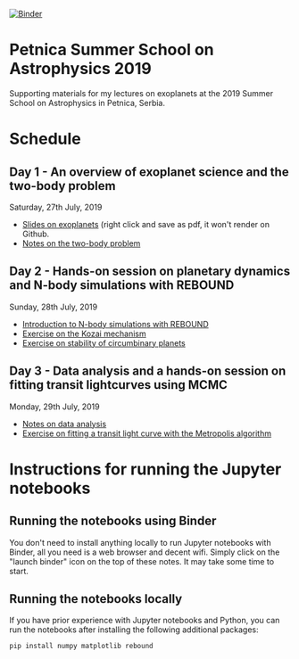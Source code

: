 [![Binder](https://mybinder.org/badge_logo.svg)](https://mybinder.org/v2/gh/fbartolic/petnica_summer_school_2019/solutions)

# Petnica Summer School on Astrophysics 2019
Supporting materials for my lectures on exoplanets at the 2019 Summer School on Astrophysics in Petnica, Serbia.

# Schedule
## Day 1 - An overview of exoplanet science  and the two-body problem
Saturday, 27th July, 2019
- [Slides on exoplanets](https://github.com/fbartolic/petnica_summer_school_2019/blob/master/day_1/slides.pdf) (right click and save as pdf, it won't render on Github.
- [Notes on the two-body problem](https://dynalist.io/d/ZXJTHF0rVkomeP0grFY5uqPK)

## Day 2 - Hands-on session on planetary dynamics and N-body simulations with REBOUND 
Sunday, 28th July, 2019
- [Introduction to N-body simulations with REBOUND](https://github.com/fbartolic/petnica_summer_school_2019/blob/solutions/day_2/intro_to_rebound.ipynb)
- [Exercise on the Kozai mechanism](https://github.com/fbartolic/petnica_summer_school_2019/blob/solutions/day_2/kozai_oscillations.ipynb)
- [Exercise on stability of circumbinary planets](https://github.com/fbartolic/petnica_summer_school_2019/blob/solutions/day_2/circumbinary_planets.ipynb)

## Day 3 - Data analysis and a hands-on session on fitting transit lightcurves using MCMC
Monday, 29th July, 2019
- [Notes on data analysis](https://dynalist.io/d/AFgXJclmrqBjmvk1lvUsTy2v)
- [Exercise on fitting a transit light curve with the Metropolis algorithm]()

# Instructions for running the Jupyter notebooks
## Running the notebooks using Binder
You don't need to install anything locally to run Jupyter notebooks with Binder, all 
you need is a web browser and decent wifi. 
Simply click on the "launch binder" icon on the top of these 
notes. It may take some time to start.

## Running the notebooks locally
If you have prior experience with Jupyter notebooks and Python, you can run the notebooks after
installing the following additional packages:
```
pip install numpy matplotlib rebound 
```
